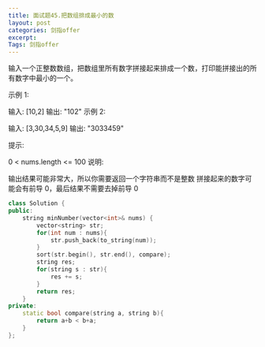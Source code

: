 ```yaml
---
title: 面试题45.把数组排成最小的数
layout: post
categories: 剑指offer
excerpt: 
Tags: 剑指offer
---
```


输入一个正整数数组，把数组里所有数字拼接起来排成一个数，打印能拼接出的所有数字中最小的一个。

示例 1:

输入: [10,2]
输出: "102"
示例 2:

输入: [3,30,34,5,9]
输出: "3033459"


提示:

0 < nums.length <= 100
说明:

输出结果可能非常大，所以你需要返回一个字符串而不是整数
拼接起来的数字可能会有前导 0，最后结果不需要去掉前导 0

```c++
class Solution {
public:
    string minNumber(vector<int>& nums) {
        vector<string> str;
        for(int num : nums){
            str.push_back(to_string(num));
        }
        sort(str.begin(), str.end(), compare);
        string res;
        for(string s : str){
            res += s;
        }
        return res;
    }
private:
    static bool compare(string a, string b){
        return a+b < b+a;
    }
};
```

